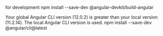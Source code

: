for development
npm install --save-dev @angular-devkit/build-angular

Your global Angular CLI version (12.0.2) is greater than your local version (11.2.14). The local Angular CLI version is used.
npm install --save-dev @angular/cli@latest